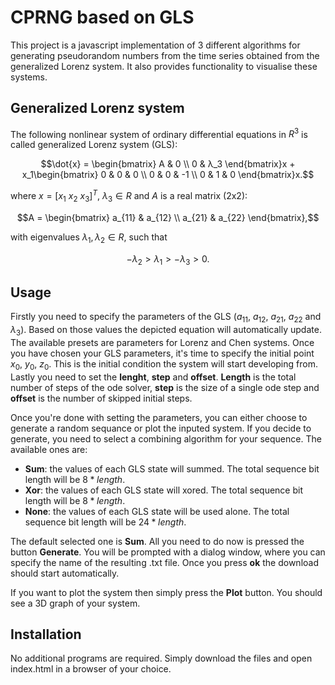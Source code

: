 # CPRNG based on GLS

This project is a javascript implementation of 3 different algorithms for generating pseudorandom numbers from the time series obtained from the generalized Lorenz system. It also provides functionality to visualise these systems.

## Generalized Lorenz system

The following nonlinear system of ordinary differential equations in $R^3$ is called generalized Lorenz system (GLS):
```math
\dot{x} = \begin{bmatrix}
                A & 0 \\
                0 & λ_3
                \end{bmatrix}x + x_1\begin{bmatrix}
                0 & 0 & 0 \\
                0 & 0 & -1 \\
                0 & 1 & 0
                \end{bmatrix}x.
``` 
where $x = [x_1\ x_2\ x_3]^T$, $λ_3 \in R$ and $A$ is a real matrix (2x2):
```math
A = \begin{bmatrix}
                a_{11} & a_{12} \\
                a_{21} & a_{22}
                \end{bmatrix},
``` 
with eigenvalues $λ_1,λ_2 \in R$, such that
```math
-λ_2>λ_1>-λ_3>0.
```

## Usage

Firstly you need to specify the parameters of the GLS ($a_{11}$, $a_{12}$, $a_{21}$, $a_{22}$ and $λ_3$). Based on those values the depicted equation will automatically update. The available presets are parameters for Lorenz and Chen systems. Once you have chosen your GLS parameters, it's time to specify the initial point $x_0$, $y_0$, $z_0$. This is the initial condition the system will start developing from. Lastly you need to set the **lenght**, **step** and **offset**. **Length** is the total number of steps of the ode solver, **step** is the size of a single ode step and **offset** is the number of skipped initial steps.  

Once you're done with setting the parameters, you can either choose to generate a random sequance or plot the inputed system. If you decide to generate, you need to select a combining algorithm for your sequence. The available ones are:
- **Sum**: the values of each GLS state will summed. The total sequence bit length will be $8*length$.
- **Xor**: the values of each GLS state will xored. The total sequence bit length will be $8*length$.
- **None**: the values of each GLS state will be used alone. The total sequence bit length will be $24*length$.  

The default selected one is **Sum**. All you need to do now is pressed the button **Generate**. You will be prompted with a dialog window, where you can specify the name of the resulting .txt file. Once you press **ok** the download should start automatically.  

If you want to plot the system then simply press the **Plot** button. You should see a 3D graph of your system.

## Installation

No additional programs are required. Simply download the files and open index.html in a browser of your choice.
